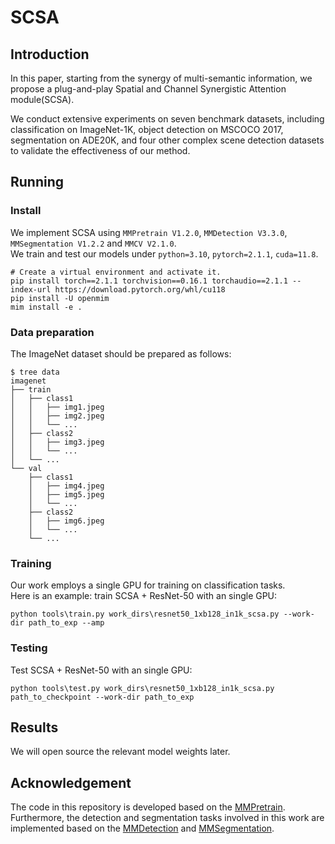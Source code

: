 # SCSA

## Introduction

In this paper, starting from the synergy of multi-semantic information, we propose a plug-and-play Spatial and Channel Synergistic Attention module(SCSA).

We conduct extensive experiments on seven benchmark datasets, including
classification on ImageNet-1K, object detection on MSCOCO
2017, segmentation on ADE20K, and four other complex scene
detection datasets to validate the effectiveness of our method.

## Running

### Install

We implement SCSA using `MMPretrain V1.2.0`, `MMDetection V3.3.0`, `MMSegmentation V1.2.2` and `MMCV V2.1.0`.  
We train and test our models under `python=3.10`, `pytorch=2.1.1`, `cuda=11.8`.

```shell
# Create a virtual environment and activate it.
pip install torch==2.1.1 torchvision==0.16.1 torchaudio==2.1.1 --index-url https://download.pytorch.org/whl/cu118
pip install -U openmim
mim install -e .
```
### Data preparation

The ImageNet dataset should be prepared as follows:

```
$ tree data
imagenet
├── train
│   ├── class1
│   │   ├── img1.jpeg
│   │   ├── img2.jpeg
│   │   └── ...
│   ├── class2
│   │   ├── img3.jpeg
│   │   └── ...
│   └── ...
└── val
    ├── class1
    │   ├── img4.jpeg
    │   ├── img5.jpeg
    │   └── ...
    ├── class2
    │   ├── img6.jpeg
    │   └── ...
    └── ...
```

### Training
Our work employs a single GPU for training on classification tasks.    
Here is an example: train SCSA + ResNet-50 with an single GPU:
```shell
python tools\train.py work_dirs\resnet50_1xb128_in1k_scsa.py --work-dir path_to_exp --amp 
```

### Testing
Test SCSA + ResNet-50 with an single GPU:
```shell
python tools\test.py work_dirs\resnet50_1xb128_in1k_scsa.py path_to_checkpoint --work-dir path_to_exp
```

## Results
We will open source the relevant model weights later.

## Acknowledgement
The code in this repository is developed based on the [MMPretrain](https://github.com/open-mmlab/mmpretrain). Furthermore, the detection and segmentation tasks involved in this work are implemented based on the [MMDetection](https://github.com/open-mmlab/mmdetection) and [MMSegmentation](https://github.com/open-mmlab/mmsegmentation).

